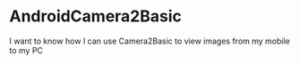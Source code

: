 # AndroidCamera2Basic
I want to know how I can use Camera2Basic to view images from my mobile to my PC
